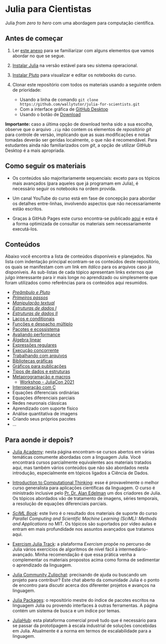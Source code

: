 # Julia para Cientistas

Julia *from zero to hero* com uma abordagem para computação científica.

## Antes de começar

1. Ler [este anexo](tutorials/a01-colaboracao-cientifica.jl) para se
    familiarizar com alguns elementos que vamos abordar no que se segue.

1. [Instalar Julia](https://julialang.org/downloads/) na versão
    estável para seu sistema operacional.

1. [Instalar Pluto](https://github.com/fonsp/Pluto.jl) para
    visualizar e editar os notebooks do curso.

1. Clonar este repositório com todos os materiais usando a seguinte
    ordem de prioridade:

    - Usando a linha de comando `git clone https://github.com/wallytutor/julia-for-scientists.git`
    - Com a interface gráfica de [GitHub Desktop](https://desktop.github.com/)
    - Usando o botão de [Download](https://github.com/wallytutor/julia-for-scientists/archive/refs/heads/main.zip)

**Importante:** caso a última opção de download tenha sido a sua escolha, observe
que o arquivo `.zip` não contem os elementos de *repositório git* para controle de
versão, implicando que as suas modificações e notas tomadas deverão ser geridas
localmente, o que não é recomendável. Para estudantes ainda não familiarizados com
*git*, a opção de utilizar GitHub Desktop é a mais apropriada.

## Como seguir os materiais

- Os conteúdos são majoritariamente sequenciais: exceto para os tópicos mais
    avançados (para aqueles que já programam em Julia), é necessário seguir
    os notebooks na ordem provida.

- Um canal YouTube do curso está em fase de concepção para abordar os detalhes
    entre-linhas, involvendo aspectos que não necessariamente estão escritos.

- Graças à GitHub Pages este curso encontra-se publicado
    [aqui](https://wallytutor.github.io/julia-for-scientists/) e esta é a forma
    optimizada de consultar os materiais sem necessariamente executá-los.

## Conteúdos

Abaixo você encontra a lista de conteúdos disponíveis e planejados.
Na lista com indentação principal econtram-se os conteúdos deste
repositório, os quais se manifestam com um link em *itálico* para os
arquivos caso já disponíveis. As sub-listas de cada tópico apresentam
links externos que julgo interessante para ir mais longe no aprendizado
ou simplesmente que foram utilizados como referências para os conteúdos
aqui resumidos.

- [*Preâmbulo e Pluto*](tutorials/000-preambulo-e-pluto.jl)
- [*Primeiros passos*](tutorials/001-primeiros-passos.jl)
- [*Manipulação textual*](tutorials/002-manipulacao-textual.jl)
- [*Estruturas de dados I*](tutorials/003-estruturas-de-dados.jl)
- [*Estruturas de dados II*](tutorials/004-estruturas-de-dados.jl)
- [Laços e conditionais](tutorials/005-lacos-e-condicionais.jl)
- [Funções e despacho múltiplo](tutorials/006-funcoes-e-despacho.jl)
- [Pacotes e ecossistema](tutorials/007-pacotes-e-ecossistema.jl)
- [Avaliando performance](tutorials/008-avaliando-performance.jl)
- [Álgebra linear](tutorials/009-algebra-linear.jl)
- [Expressões regulares](tutorials/010-expressoes-regulares.jl)
- [Execução concorrente](tutorials/011-execucao-concorrente.jl)
- [Trabalhando com arquivos](tutorials/012-trabalhando-com-arquivos.jl)
- [Bibliotecas gráficas](tutorials/013-bibliotecas-graficas.jl)
- [Gráficos para publicações](tutorials/014-graficos-para-publicacoes.jl)
- [Tipos de dados e estruturas](tutorials/015-tipos-de-dados-e-estruturas.jl)
- [Metaprogramação e macros](tutorials/016-metaprogramacao-e-macros.jl)
  - [Workshop - JuliaCon 2021](https://www.youtube.com/watch?v=2QLhw6LVaq0&t=3275s)
- [Interoperação com C](tutorials/017-interoperacao-com-c.jl)
- Equações diferenciais ordinárias
- Equações diferenciais parciais
- Redes neuronais clássicas
- Aprendizado com suporte físico
- Análise quantitativa de imagens
- Criando seus próprios pacotes
- ...

## Para aonde ir depois?

- [Julia Academy](https://juliaacademy.com/): nesta página encontram-se cursos
    abertos em várias temáticas comumente abordadas com a linguagem Julia. Você
    encontrará cursos parcialmente equivalentes aos materiais tratados aqui, mas
    também vários conteúdos que não são abordados nesta introdução, especialmente
    em tópicos ligados a Ciência de Dados.

- [Introduction to Computational Thinking](https://computationalthinking.mit.edu/Fall23/):
    esse é provavelmente o melhor curso generalista para aplicações científicas
    da linguagem. O curso é ministrado inclusive pelo [Pr. Dr. Alan Edelman](https://en.wikipedia.org/wiki/Alan_Edelman)
    um dos criadores de Julia. Os tópicos abordados vão de tratamento de imagens,
    séries temporais, a resolução de equações diferenciais parciais.

- [*SciML Book*](https://book.sciml.ai/): este livro é o resultado dos materiais
    de suporte do curso *Parallel Computing and Scientific Machine Learning
    (SciML): Methods and Applications* no MIT. Os tópicos são suportados por
    vídeo aulas e entram em mais profundidade nos assuntos avançados que tratamos
    aqui.

- [Exercism Julia Track](https://exercism.org/tracks/julia): a plataforma
    *Exercism* propõe no percurso de Julia vários exercícios de algoritmos de
    nível fácil à intermediário-avançado. Minha recomendação é que essa prática
    venha a complementar os materiais propostos acima como forma de sedimentar
    o aprendizado da linguagem.

- [Julia Community Zulipchat](https://julialang.zulipchat.com/): precisando de
    ajuda ou buscando um projeto para contribuir? Este chat aberto da comunidade
    Julia é o ponto de encontro para discutir acerca dos diferenter projetos
    e avanços na linguagem.

- [Julia Packages](https://juliapackages.com/): o repositório mestre do índice
    de pacotes escritos na linguagem Julia ou provendo interfaces à outras
    ferramentas. A página contém um sistema de busca e um índice por temas.

- [JuliaHub](https://juliahub.com/): esta plataforma comercial provê tudo que
    é necessário para se passar da prototipagem à escala industrial de soluções
    concebidas em Julia. Atualmente é a norma em termos de escalabilidade para
    a linguagem.
